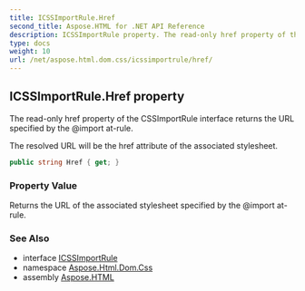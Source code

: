 ```yaml
---
title: ICSSImportRule.Href
second_title: Aspose.HTML for .NET API Reference
description: ICSSImportRule property. The read-only href property of the CSSImportRule interface returns the URL specified by the import at-rule
type: docs
weight: 10
url: /net/aspose.html.dom.css/icssimportrule/href/
---
```

## ICSSImportRule.Href property

The read-only href property of the CSSImportRule interface returns the URL specified by the @import at-rule.

The resolved URL will be the href attribute of the associated stylesheet.

```csharp
public string Href { get; }
```

### Property Value

Returns the URL of the associated stylesheet specified by the @import at-rule.

### See Also

* interface [ICSSImportRule](../)
* namespace [Aspose.Html.Dom.Css](../../icssimportrule/)
* assembly [Aspose.HTML](../../../)
